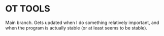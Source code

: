 # OT TOOLS
Main branch. Gets updated when I do something relatively important, and when the program is actually stable (or at least seems to be stable).
